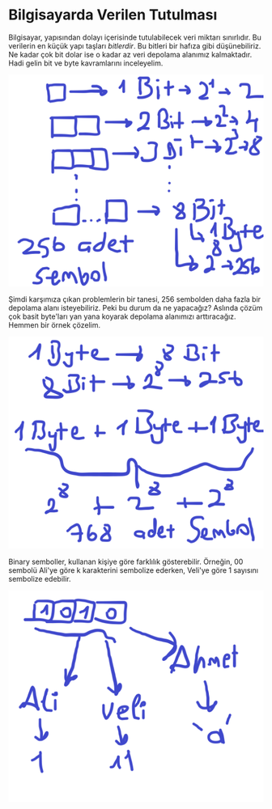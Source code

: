 # **Bilgisayarda Verilen Tutulması**

Bilgisayar, yapısından dolayı içerisinde tutulabilecek veri miktarı sınırlıdır. Bu verilerin en küçük yapı taşları *bitlerdir*. Bu bitleri bir hafıza gibi düşünebiliriz. Ne kadar çok bit dolar ise o kadar az veri depolama alanımız kalmaktadır. Hadi gelin bit ve byte kavramlarını inceleyelim.

![bit-byte](https://raw.githubusercontent.com/Kodluyoruz/taskforce/main/veri-yapilari-algoritmalar/veri-tutulma/figures/veri-tutulma.png)

Şimdi karşımıza çıkan problemlerin bir tanesi, 256 sembolden daha fazla bir depolama alanı isteyebiliriz. Peki bu durum da ne yapacağız? Aslında çözüm çok basit byte'ları yan yana koyarak depolama alanımızı arttıracağız. Hemmen bir örnek çözelim.

![bigger-bit](https://raw.githubusercontent.com/Kodluyoruz/taskforce/main/veri-yapilari-algoritmalar/veri-tutulma/figures/veri-tutulma2.png)

Binary semboller, kullanan kişiye göre farklılık gösterebilir. Örneğin, 00 sembolü Ali'ye göre k karakterini sembolize ederken, Veli'ye göre 1 sayısını sembolize edebilir.

![veri-sembolleri](https://raw.githubusercontent.com/Kodluyoruz/taskforce/main/veri-yapilari-algoritmalar/veri-tutulma/figures/sembol-veri.png)
